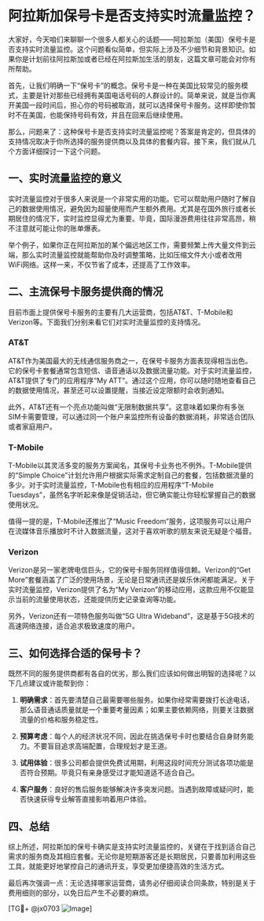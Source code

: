 # 阿拉斯加保号卡是否支持实时流量监控？

大家好，今天咱们来聊聊一个很多人都关心的话题——阿拉斯加（美国）保号卡是否支持实时流量监控。这个问题看似简单，但实际上涉及不少细节和背景知识。如果你是计划前往阿拉斯加或者已经在阿拉斯加生活的朋友，这篇文章可能会对你有所帮助。

首先，让我们明确一下“保号卡”的概念。保号卡是一种在美国比较常见的服务模式，主要是针对那些已经拥有美国电话号码的人群设计的。简单来说，就是当你离开美国一段时间后，担心你的号码被取消，就可以选择保号卡服务。这样即使你暂时不在美国，也能保持号码有效，并且在回来后继续使用。

那么，问题来了：这种保号卡是否支持实时流量监控呢？答案是肯定的，但具体的支持情况取决于你所选择的服务提供商以及具体的套餐内容。接下来，我们就从几个方面详细探讨一下这个问题。

## 一、实时流量监控的意义

实时流量监控对于很多人来说是一个非常实用的功能。它可以帮助用户随时了解自己的数据使用情况，避免因为超量使用而产生额外费用。尤其是在国外旅行或者长期居住的情况下，实时监控显得尤为重要。毕竟，国际漫游费用往往非常高昂，稍不注意就可能让你的账单爆表。

举个例子，如果你正在阿拉斯加的某个偏远地区工作，需要频繁上传大量文件到云端，那么实时流量监控就能帮助你及时调整策略，比如压缩文件大小或者改用WiFi网络。这样一来，不仅节省了成本，还提高了工作效率。

## 二、主流保号卡服务提供商的情况

目前市面上提供保号卡服务的主要有几大运营商，包括AT&T、T-Mobile和Verizon等。下面我们分别来看它们对实时流量监控的支持情况。

### AT&T

AT&T作为美国最大的无线通信服务商之一，在保号卡服务方面表现得相当出色。它的保号卡套餐通常包含短信、语音通话以及数据流量功能。对于实时流量监控，AT&T提供了专门的应用程序“My ATT”。通过这个应用，你可以随时随地查看自己的数据使用情况，甚至还可以设置提醒，当接近设定限额时会收到通知。

此外，AT&T还有一个亮点功能叫做“无限制数据共享”。这意味着如果你有多张SIM卡需要管理，可以通过同一个账户来监控所有设备的数据消耗，非常适合团队或者家庭用户。

### T-Mobile

T-Mobile以其灵活多变的服务方案闻名，其保号卡业务也不例外。T-Mobile提供的“Simple Choice”计划允许用户根据实际需求定制自己的套餐，包括数据流量的多少。对于实时流量监控，T-Mobile也有相应的应用程序“T-Mobile Tuesdays”，虽然名字听起来像是促销活动，但它确实能让你轻松掌握自己的数据使用状况。

值得一提的是，T-Mobile还推出了“Music Freedom”服务，这项服务可以让用户在流媒体音乐播放时不计入数据流量，这对于喜欢听歌的朋友来说无疑是个福音。

### Verizon

Verizon是另一家老牌电信巨头，它的保号卡服务同样值得信赖。Verizon的“Get More”套餐涵盖了广泛的使用场景，无论是日常通讯还是娱乐休闲都能满足。关于实时流量监控，Verizon提供了名为“My Verizon”的移动应用，这款应用不仅能显示当前的流量使用状态，还能提供历史记录查询等功能。

另外，Verizon还有一项特色服务叫做“5G Ultra Wideband”，这是基于5G技术的高速网络连接，适合追求极致速度的用户。

## 三、如何选择合适的保号卡？

既然不同的服务提供商都有各自的优劣，那么我们应该如何做出明智的选择呢？以下几点建议或许能帮到你：

1. **明确需求**：首先要清楚自己最需要哪些服务。如果你经常需要拨打长途电话，那么语音通话质量就是一个重要考量因素；如果主要依赖网络，则要关注数据流量的价格和服务稳定性。
   
2. **预算考虑**：每个人的经济状况不同，因此在挑选保号卡时也要结合自身财务能力。不要盲目追求高端配置，合理规划才是王道。

3. **试用体验**：很多公司都会提供免费试用期，利用这段时间充分测试各项功能是否符合预期。毕竟只有亲身感受过才能知道适不适合自己。

4. **客户服务**：良好的售后服务能够解决许多突发问题。当遇到故障或疑问时，能否快速获得专业解答直接影响着用户体验。

## 四、总结

综上所述，阿拉斯加的保号卡确实是支持实时流量监控的，关键在于找到适合自己需求的服务商及其相应套餐。无论你是短期游客还是长期居民，只要善加利用这些工具，就能更好地掌控自己的通讯开支，享受更加便捷高效的生活方式。

最后再次强调一点：无论选择哪家运营商，请务必仔细阅读合同条款，特别是关于费用细则的部分，以免日后产生不必要的麻烦。

[TG💪+ @jx0703 ![Image](https://github.com/user-attachments/assets/dbca1d08-cadb-493c-b0ec-ad6f7a83f270)]